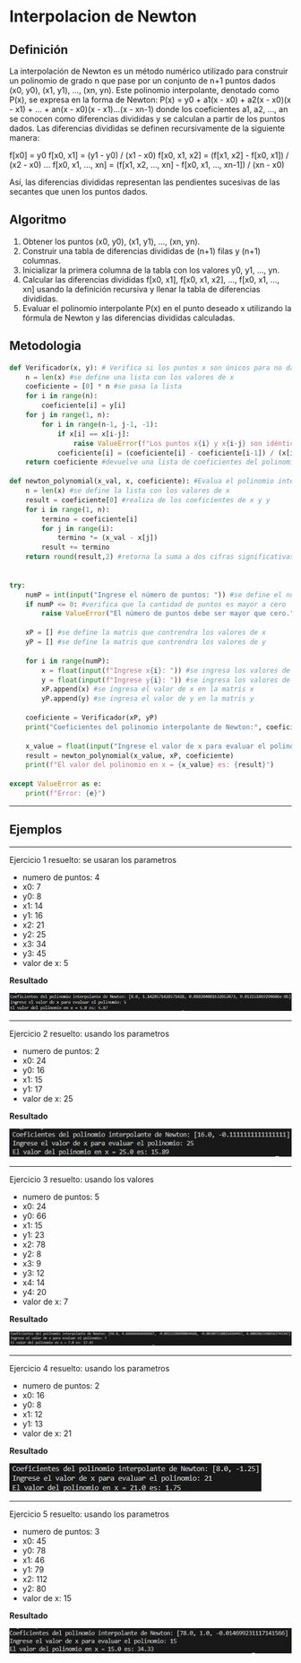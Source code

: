 # Interpolacion de Newton

## Definición
La interpolación de Newton es un método numérico utilizado para construir un polinomio de grado n que pase por un conjunto de n+1 puntos dados (x0, y0), (x1, y1), ..., (xn, yn). Este polinomio interpolante, denotado como P(x), se expresa en la forma de Newton:
P(x) = y0 + a1(x - x0) + a2(x - x0)(x - x1) + ... + an(x - x0)(x - x1)...(x - xn-1)
donde los coeficientes a1, a2, ..., an se conocen como diferencias divididas y se calculan a partir de los puntos dados.
Las diferencias divididas se definen recursivamente de la siguiente manera:

f[x0] = y0
f[x0, x1] = (y1 - y0) / (x1 - x0)
f[x0, x1, x2] = (f[x1, x2] - f[x0, x1]) / (x2 - x0)
...
f[x0, x1, ..., xn] = (f[x1, x2, ..., xn] - f[x0, x1, ..., xn-1]) / (xn - x0)

Así, las diferencias divididas representan las pendientes sucesivas de las secantes que unen los puntos dados.

## Algoritmo
1. Obtener los puntos (x0, y0), (x1, y1), ..., (xn, yn).
2. Construir una tabla de diferencias divididas de (n+1) filas y (n+1) columnas.
3. Inicializar la primera columna de la tabla con los valores y0, y1, ..., yn.
4. Calcular las diferencias divididas f[x0, x1], f[x0, x1, x2], ..., f[x0, x1, ..., xn] usando la definición recursiva y llenar la tabla de diferencias divididas.
3. Evaluar el polinomio interpolante P(x) en el punto deseado x utilizando la fórmula de Newton y las diferencias divididas calculadas.

## Metodologia
```python
def Verificador(x, y): # Verifica si los puntos x son únicos para no dar un resultado de divicion por cero y calcula los coeficientes del polinomio interpolante de Newton
    n = len(x) #se define una lista con los valores de x
    coeficiente = [0] * n #se pasa la lista 
    for i in range(n):
        coeficiente[i] = y[i]
    for j in range(1, n):
        for i in range(n-1, j-1, -1):
            if x[i] == x[i-j]:
                raise ValueError(f"Los puntos x{i} y x{i-j} son idénticos, lo que causa una división por cero.")
            coeficiente[i] = (coeficiente[i] - coeficiente[i-1]) / (x[i] - x[i-j])
    return coeficiente #devuelve una lista de coeficientes del polinomio interpolante de Newton

def newton_polynomial(x_val, x, coeficiente): #Evalua el polinomio interpolante de newton en 
    n = len(x) #se define la lista con los valores de x
    result = coeficiente[0] #realiza de los coeficientes de x y y
    for i in range(1, n):
        termino = coeficiente[i]
        for j in range(i):
            termino *= (x_val - x[j])
        result += termino
    return round(result,2) #retorna la suma a dos cifras significativas


try:
    numP = int(input("Ingrese el número de puntos: ")) #se define el numero de puntos
    if numP <= 0: #verifica que la cantidad de puntos es mayor a cero
        raise ValueError("El número de puntos debe ser mayor que cero.") #retorna un error que acaba el programa

    xP = [] #se define la matris que contrendra los valores de x
    yP = [] #se define la matris que contrendra los valores de y

    for i in range(numP):
        x = float(input(f"Ingrese x{i}: ")) #se ingresa los valores de x
        y = float(input(f"Ingrese y{i}: ")) #se ingresa los valores de y
        xP.append(x) #se ingresa el valor de x en la matris x
        yP.append(y) #se ingresa el valor de y en la matris y

    coeficiente = Verificador(xP, yP)
    print("Coeficientes del polinomio interpolante de Newton:", coeficiente)

    x_value = float(input("Ingrese el valor de x para evaluar el polinomio: ")) #se pide el valor de x para calcular y
    result = newton_polynomial(x_value, xP, coeficiente)
    print(f"El valor del polinomio en x = {x_value} es: {result}")

except ValueError as e:
    print(f"Error: {e}")
```

------

## Ejemplos

------

Ejercicio 1 resuelto: se usaran los parametros
- numero de puntos: 4
- x0: 7
- y0: 8
- x1: 14
- y1: 16
- x2: 21
- y2: 25
- x3: 34
- y3: 45
- valor de x: 5

**Resultado**

![](https://github.com/Olavi04/Metodos__Numericos/blob/9e22efabf9c8dad6b9be0ecdd8d9af81d3d70575/Imagenes/Imagenes_tema5/IN1.png)

------

Ejercicio 2 resuelto: usando los parametros
- numero de puntos: 2
- x0: 24
- y0: 16
- x1: 15
- y1: 17
- valor de x: 25

**Resultado**

![](https://github.com/Olavi04/Metodos__Numericos/blob/9e22efabf9c8dad6b9be0ecdd8d9af81d3d70575/Imagenes/Imagenes_tema5/IN2.png)

-------

Ejercicio 3 resuelto: usando los valores
- numero de puntos: 5
- x0: 24
- y0: 66
- x1: 15
- y1: 23
- x2: 78
- y2: 8
- x3: 9
- y3: 12
- x4: 14
- y4: 20
- valor de x: 7

**Resultado**

![](https://github.com/Olavi04/Metodos__Numericos/blob/9e22efabf9c8dad6b9be0ecdd8d9af81d3d70575/Imagenes/Imagenes_tema5/IN3.png)

--------

Ejercicio 4 resuelto: usando los parametros
- numero de puntos: 2
- x0: 16
- y0: 8
- x1: 12
- y1: 13
- valor de x: 21

**Resultado**

![](https://github.com/Olavi04/Metodos__Numericos/blob/9e22efabf9c8dad6b9be0ecdd8d9af81d3d70575/Imagenes/Imagenes_tema5/IN4.png)

--------

Ejercicio 5 resuelto: usando los parametros
- numero de puntos: 3
- x0: 45
- y0: 78
- x1: 46
- y1: 79
- x2: 112
- y2: 80
- valor de x: 15

**Resultado**

![](https://github.com/Olavi04/Metodos__Numericos/blob/9e22efabf9c8dad6b9be0ecdd8d9af81d3d70575/Imagenes/Imagenes_tema5/IN5.png)
